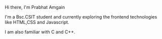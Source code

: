 Hi there, I'm Prabhat Amgain


I'm a Bsc.CSIT student and currently exploring the frontend technologies like HTML,CSS and Javascript.

I am also familiar with C and C++.


